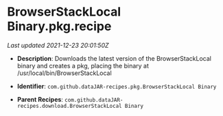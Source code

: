 # BrowserStackLocal Binary.pkg.recipe

_Last updated 2021-12-23 20:01:50Z_

- **Description**: Downloads the latest version of the BrowserStackLocal binary and creates a pkg, placing the binary at /usr/local/bin/BrowserStackLocal

- **Identifier**: `com.github.dataJAR-recipes.pkg.BrowserStackLocal Binary`

- **Parent Recipes**: `com.github.dataJAR-recipes.download.BrowserStackLocal Binary`
